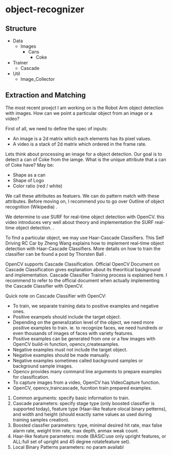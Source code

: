 # object-recognizer

## Structure

  * Data
    * Images
      * Cans
        * Coke
  * Trainer
    * Cascade
  * Util
    * Image_Collector


## Extraction and Matching

The most recent proejct I am working on is the Robot Arm object detection with images. How can we point a particular object from an image or a video?

First of all, we need to define the spec of inputs:

  * An image is a 2d matrix which each elements has its pixel values.
  * A video is a stack of 2d matrix which ordered in the frame rate. 


Lets think about processing an image for a object detection. Our goal is to detect a can of Coke from the iamge.
What is the unique attribute that a can of Coke have? May be:

  * Shape as a can
  * Shape of Logo
  * Color ratio (red / white)


We call these attributes as featuers. We can do pattern match with these attributes. Before moving on, I recommend you to go over Outline of object recognition (Wikipedia) .

We determine to use SURF for real-time object detection with OpenCV. this video introduces very well about theory and implementation the SURF real-time object detection. .

To find a particular object, we may use Haar-Cascade Classifiers. This Self Driving RC Car by Zheng Wang explains how to implement real-time object detection with Haar-Cascade Classifiers. More details on how to train the classifier can be found a post by Thorsten Ball .

OpenCV supports Cascade Classification. Official OpenCV Document on Cascade Classification gives explanation about its theoritical background and implementation. Cascade Classifier Training process is explained here. I recommend to refer to the official document when actually implementing the Cascade Classifier with OpenCV.

Quick note on Cascade Classifier with OpenCV:

  * To train, we separate training data to positive examples and negative ones.
  * Positive exampels should include the target object.
  * Depending on the generalization level of the object, we need more positive examples to train.
  ie. to recognize faces, we need hundreds or even thousands of images of faces with variety features.
  * Positive examples can be generated from one or a few images with OpenCV build-in function, opencv_createsamples.
  * Negative examples must not include the target object.
  * Negative examples should be made manually.
  * Negative examples sometimes called background samples or background sample images.
  * Opencv provides many command line arguments to prepare examples for classification.
  * To capture images from a video, OpenCV has VideoCapture function.
  * OpenCV, opencv_traincascade, fucntion train prepared examples.
  1. Common arguments: specify basic information to train.
  2. Cascade parameters: specify stage type (only boosted classifier is supported today), feature type (Haar-like feature olocal binary petterns), and width and height (should exactly same values as used during training samples creation).
  3. Boosted classfier parameters: type, minimal desired hit rate, max false alarm rate, weight trim rate, max depth, anmax weak count.
  4. Haar-like feature parameters: mode (BASIC:use only upright features, or ALL:full set of upright and 45 degree rotatefeature set).
  5. Local Binary Patterns parameters: no param availabl